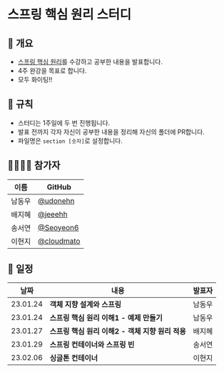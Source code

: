 # 스프링 핵심 원리 스터디

## 🍃 개요

* [스프링 핵심 원리](https://www.inflearn.com/course/%EC%8A%A4%ED%94%84%EB%A7%81-%ED%95%B5%EC%8B%AC-%EC%9B%90%EB%A6%AC-%EA%B8%B0%EB%B3%B8%ED%8E%B8)를 수강하고 공부한 내용을 발표합니다.
* 4주 완강을 목표로 합니다.
* 모두 화이팅!!

## 📢 규칙
* 스터디는 1주일에 두 번 진행됩니다.
* 발표 전까지 각자 자신이 공부한 내용을 정리해 자신의 폴더에 PR합니다.
* 파일명은 `section [숫자]`로 설정합니다.

## 👨‍👨‍👦‍👦 참가자
| 이름   | GitHub                                         |
| ---- | ---------------------------------------------- |
| 남동우 | [@udonehn](https://github.com/udonehn)|
| 배지혜 | [@jeeehh](https://github.com/jeeehh) |
| 송서연 | [@Seoyeon6](https://github.com/Seoyeon6) |
| 이현지 | [@cloudmato](https://github.com/cloudmato) |

## 📅 일정
|날짜|내용|발표자|
|---|---|---|
|23.01.24|**객체 지향 설계와 스프링**|남동우|
|23.01.24|**스프링 핵심 원리 이해1 - 예제 만들기**|남동우|
|23.01.27|**스프링 핵심 원리 이해2 - 객체 지향 원리 적용**|배지혜|
|23.01.29|**스프링 컨테이너와 스프링 빈**|송서연|
|23.02.06|**싱글톤 컨테이너**|이현지|
